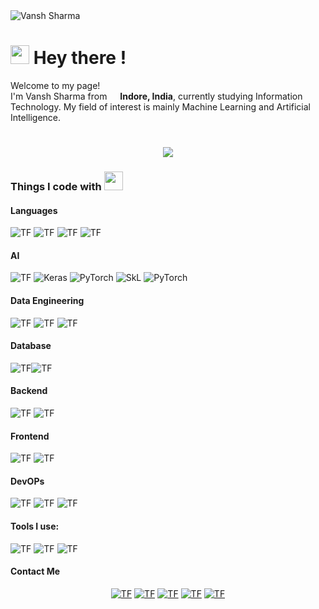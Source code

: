 <img src="https://visitor-badge.laobi.icu/badge?page_id=vanshhhhh.vanshhhhh" alt="Vansh Sharma" >
<h1><img src="https://slackmojis.com/emojis/4594-blob-wave/download" width="30"/> Hey there !</h1>


  <p>Welcome to my page! </br> I'm Vansh Sharma from <img src="https://image.flaticon.com/icons/svg/555/555462.svg" width="13"/> <b>Indore, India</b>, currently studying Information Technology. My field of interest is mainly Machine Learning and Artificial Intelligence.</p>
<h1 align="center">
  <a href="https://git.io/typing-svg">
    <img src="https://readme-typing-svg.herokuapp.com?vCenter=true&lines=;There+are+10+kinds+of+people;Those+who+know+binary+and+those+who+don't;RIP+Internet+Explorer;If+at+first+you+don't+succeed;Call+it+version+1.0;Data+is+like+people;Interrogate+it+hard+enough+and+it+will+tell+you+whatever+you+want+to+hear;Artificial+intelligence+is+no+match+for+natural+stupidity;">
  </a>
</h1>
  
<h3>Things I code with <img src="https://emojis.slackmojis.com/emojis/images/1549317933/5264/coding.gif?1549317933" width="30"/></h3>
<h4><strong>Languages</strong></h4>

<img alt="TF" src="https://img.shields.io/badge/Python-3776AB?style=for-the-badge&logo=python&logoColor=white"/> <img alt="TF" src="https://img.shields.io/badge/C-A8B9CC?style=for-the-badge&logo=c&logoColor=white"/> <img alt="TF" src="https://img.shields.io/badge/C++-00599C?style=for-the-badge&logo=c%2b%2b&logoColor=white"/> 
<img alt="TF" src="https://img.shields.io/badge/Matlab-0076A8?style=for-the-badge&logo=mathworks&logoColor=white"/>


<h4><strong>AI</strong></h4>

<img alt="TF" src="https://img.shields.io/badge/Tensorflow-EE4C2C?style=for-the-badge&logo=tensorflow&logoColor=white"/> <img alt="Keras" src="https://img.shields.io/badge/Keras-D00000?style=for-the-badge&logo=keras&logoColor=white"/> <img alt="PyTorch" src="https://img.shields.io/badge/Pytorch-D00000?style=for-the-badge&logo=pytorch&logoColor=white"/> <img alt="SkL" src="https://img.shields.io/badge/SciKit%20Learn-F7931E?style=for-the-badge&logo=scikit-learn&logoColor=white"/> <img alt="PyTorch" src="https://img.shields.io/badge/OpenCV-5C3EE8?style=for-the-badge&logo=opencv&logoColor=white"/>


<h4><strong>Data Engineering</strong></h4>

<img alt="TF" src="https://img.shields.io/badge/Pandas-150458?style=for-the-badge&logo=pandas&logoColor=white"/> <img alt="TF" src="https://img.shields.io/badge/Numpy-013243?style=for-the-badge&logo=numpy&logoColor=white"/>  <img alt="TF" src="https://img.shields.io/badge/Selenium-43B02A?style=for-the-badge&logo=selenium&logoColor=white"/>  


<h4><strong>Database</strong></h4>

<img alt="TF" src="https://img.shields.io/badge/MYSQL-4479A1?style=for-the-badge&logo=mysql&logoColor=white"/><img alt="TF" src="https://img.shields.io/badge/sqlite-003B57?style=for-the-badge&logo=sqlite&logoColor=white"/>


<h4><strong>Backend</strong></h4>

<img alt="TF" src="https://img.shields.io/badge/Django-092E20?style=for-the-badge&logo=django&logoColor=white"/> <img alt="TF" src="https://img.shields.io/badge/flask-000000?style=for-the-badge&logo=flask&logoColor=white"/> 


<h4><strong>Frontend</strong></h4>

<img alt="TF" src="https://img.shields.io/badge/HTML-E34F26?style=for-the-badge&logo=html5&logoColor=white"/> <img alt="TF" src="https://img.shields.io/badge/CSS-1572B6?style=for-the-badge&logo=css3&logoColor=white"/>  

<h4><strong>DevOPs</strong></h4>

<img alt="TF" src="https://img.shields.io/badge/AWS-232F3E?style=for-the-badge&logo=amazon-aws&logoColor=white"/> <img alt="TF" src="https://img.shields.io/badge/Azure-0089D6?style=for-the-badge&logo=microsoft-azure&logoColor=white"/> <img alt="TF" src="https://img.shields.io/badge/Heroku-430098?style=for-the-badge&logo=heroku&logoColor=white"/> 

<h4><strong>Tools I use: </strong></h4>

<img alt="TF" src="https://img.shields.io/badge/VsCode-007ACC?style=for-the-badge&logo=visual-studio-code&logoColor=white"/> <img alt="TF" src="https://img.shields.io/badge/pycharm-000000?style=for-the-badge&logo=pycharm&logoColor=white"/> <img alt="TF" src="https://img.shields.io/badge/github-000000?style=for-the-badge&logo=github&logoColor=white"/> 

<h4 align="left"><strong>Contact Me </strong></h4>
<p align="center">
<a href="https://wa.me/916261919239"><img alt="TF" src="https://img.shields.io/badge/whatsapp-25D366?style=for-the-badge&logo=whatsapp&logoColor=white"/><a> <a href="https://t.me/vansh_s10"><img alt="TF" src="https://img.shields.io/badge/telegram-26A5E4?style=for-the-badge&logo=telegram&logoColor=white"/><a> <a href="https://www.instagram.com/vansh_s10/"><img alt="TF" src="https://img.shields.io/badge/instagram-E4405F?style=for-the-badge&logo=instagram&logoColor=white"/><a> <a
href="https://twitter.com/vanshxsharma"><img alt="TF" src = "https://img.shields.io/twitter/follow/vanshxsharma?label=TWITTER&style=for-the-badge"/><a> <a
href="mailto:vansh.209302398@muj.manipal.edu"><img alt="TF" src = "https://img.shields.io/badge/mail-007ec6?style=for-the-badge&logo=mail&logoColor=white"/><a>
</p>
